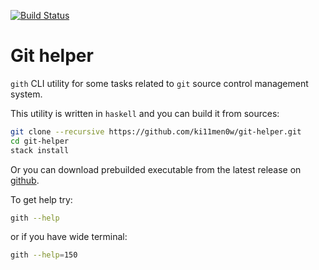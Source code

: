 [![Build Status](https://travis-ci.org/ki11men0w/git-helper.svg?branch=master)](https://travis-ci.org/ki11men0w/git-helper)
# Git helper
`gith` CLI utility for some tasks related to `git` source control management system.

This utility is written in `haskell` and you can build it from sources:
```sh
git clone --recursive https://github.com/ki11men0w/git-helper.git
cd git-helper
stack install
```

Or you can download prebuilded executable from the latest release on [github](https://github.com/ki11men0w/git-helper/releases/latest).

To get help try:
```sh
gith --help
```
or if you have wide terminal:
```sh
gith --help=150
```
